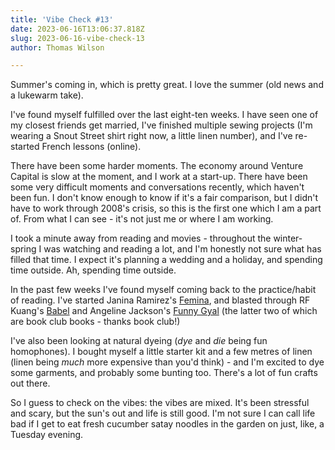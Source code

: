 ```yaml
---
title: 'Vibe Check #13'
date: 2023-06-16T13:06:37.818Z
slug: 2023-06-16-vibe-check-13
author: Thomas Wilson

---
```

Summer's coming in, which is pretty great.  I love the summer (old news and a lukewarm take).

I've found myself fulfilled over the last eight-ten weeks.  I have seen one of my closest friends get married, I've finished multiple sewing projects (I'm wearing a Snout Street shirt right now, a little linen number), and I've re-started French lessons (online).

There have been some harder moments.  The economy around Venture Capital is slow at the moment, and I work at a start-up.  There have been some very difficult moments and conversations recently, which haven't been fun.  I don't know enough to know if it's a fair comparison, but I didn't have to work through 2008's crisis, so this is the first one which I am a part of.  From what I can see - it's not just me or where I am working. 

I took a minute away from reading and movies - throughout the winter-spring I was watching and reading a lot, and I'm honestly not sure what has filled that time.  I expect it's planning a wedding and a holiday, and spending time outside.  Ah, spending time outside. 

In the past few weeks I've found myself coming back to the practice/habit of reading.  I've started Janina Ramirez's [Femina](https://www.penguin.co.uk/books/442293/femina-by-ramirez-janina/9780753558263), and blasted through RF Kuang's [Babel](https://harpercollins.co.uk/products/babel-or-the-necessity-of-violence-an-arcane-history-of-the-oxford-translators-revolution-rf-kuang) and Angeline Jackson's [Funny Gyal](https://www.queerlit.co.uk/products/funny-gyal) (the latter two of which are book club books - thanks book club!)

I've also been looking at natural dyeing (*dye* and *die* being fun homophones).  I bought myself a little starter kit and a few metres of linen (linen being *much* more expensive than you'd think) - and I'm excited to dye some garments, and probably some bunting too.  There's a lot of fun crafts out there. 

So I guess to check on the vibes: the vibes are mixed.  It's been stressful and scary, but the sun's out and life is still good.  I'm not sure I can call life bad if I get to eat fresh cucumber satay noodles in the garden on just, like, a Tuesday evening. 